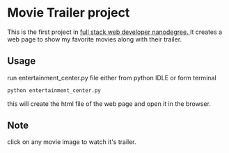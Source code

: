 # Movie Trailer project

This is the first project in [full stack web developer nanodegree. ](https://www.udacity.com/course/full-stack-web-developer-nanodegree--nd004)It creates a web page to show my favorite movies along with their trailer.

## Usage

run entertainment_center.py file either from python IDLE or form terminal
``` bash
python entertainment_center.py
```
this will create the html file of the web page and open it in the browser.

## Note

click on any movie image to watch it's trailer.

